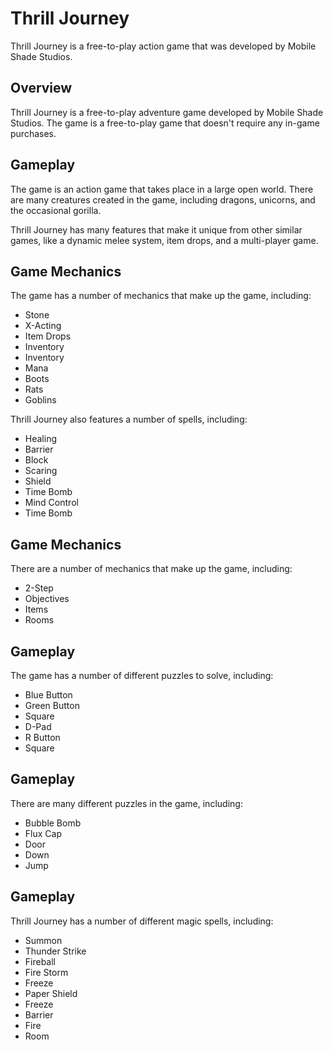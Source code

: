 # Thrill Journey

Thrill Journey is a free-to-play action game that was developed by Mobile Shade Studios.

## Overview

Thrill Journey is a free-to-play adventure game developed by Mobile Shade Studios. The game is a free-to-play game that doesn't require any in-game purchases.

## Gameplay

The game is an action game that takes place in a large open world. There are many creatures created in the game, including dragons, unicorns, and the occasional gorilla.

Thrill Journey has many features that make it unique from other similar games, like a dynamic melee system, item drops, and a multi-player game.

## Game Mechanics

The game has a number of mechanics that make up the game, including:

*   Stone
*   X-Acting
*   Item Drops
*   Inventory
*   Inventory
*   Mana
*   Boots
*   Rats
*   Goblins

Thrill Journey also features a number of spells, including:

*   Healing
*   Barrier
*   Block
*   Scaring
*   Shield
*   Time Bomb
*   Mind Control
*   Time Bomb

## Game Mechanics

There are a number of mechanics that make up the game, including:

*   2-Step
*   Objectives
*   Items
*   Rooms

## Gameplay

The game has a number of different puzzles to solve, including:

*   Blue Button
*   Green Button
*   Square
*   D-Pad
*   R Button
*   Square

## Gameplay

There are many different puzzles in the game, including:

*   Bubble Bomb
*   Flux Cap
*   Door
*   Down
*   Jump

## Gameplay

Thrill Journey has a number of different magic spells, including:

*   Summon
*   Thunder Strike
*   Fireball
*   Fire Storm
*   Freeze
*   Paper Shield
*   Freeze
*   Barrier
*   Fire
*   Room